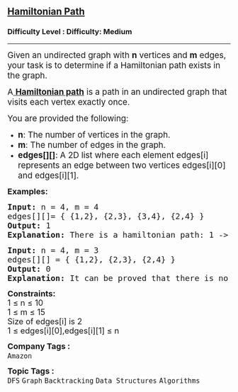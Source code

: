 <h2><a href="https://www.geeksforgeeks.org/problems/hamiltonian-path2522/1?sortBy=submissions&category%5B%5D=Graph&page=2&difficulty%5B%5D=1">Hamiltonian Path</a></h2><h3>Difficulty Level : Difficulty: Medium</h3><hr><div class="problems_problem_content__Xm_eO"><p data-start="24" data-end="245"><span style="font-size: 14pt;">Given an undirected graph with <strong>n</strong> vertices and <strong>m</strong> edges, your task is to determine if a Hamiltonian path exists in the graph. </span></p>
<p data-start="24" data-end="245"><span style="font-size: 14pt;">A<a href="https://www.geeksforgeeks.org/hamiltonian-cycle/"> <strong data-start="154" data-end="174">Hamiltonian path</strong></a> is a path in an undirected graph that visits each vertex exactly once.</span></p>
<p data-start="247" data-end="278"><span style="font-size: 14pt;">You are provided the following:</span></p>
<p><span style="font-size: 14pt;"> </span></p>
<ul data-start="280" data-end="498">
<li data-start="280" data-end="325"><span style="font-size: 14pt;"><strong data-start="282" data-end="287">n</strong>: The number of vertices in the graph.</span></li>
<li data-start="326" data-end="368"><span style="font-size: 14pt;"><strong data-start="328" data-end="333">m</strong>: The number of edges in the graph.</span></li>
<li data-start="369" data-end="498"><span style="font-size: 14pt;"><strong data-start="371" data-end="384">edges[][]</strong>: A 2D list where each element edges[i] represents an edge between two vertices edges[i][0] and edges[i][1].&nbsp;</span></li>
</ul>
<p><span style="font-size: 18px;"><strong>Examples:</strong></span></p>
<pre><span style="font-size: 18px;"><strong>Input: </strong>n = 4, m = 4
edges[][]= { {1,2}, {2,3}, {3,4}, {2,4} }
<strong>Output: </strong>1 
<strong>Explanation: </strong>There is a hamiltonian path: 1 -&gt; 2 -&gt; 3 -&gt; 4 </span></pre>
<pre><span style="font-size: 18px;"><strong>Input: </strong>n = 4, m = 3 
edges[][] = { {1,2}, {2,3}, {2,4} } 
<strong>Output: </strong>0 
<strong>Explanation: </strong>It can be proved that there is no hamiltonian path in the given graph.</span>
</pre>
<p><span style="font-size: 18px;"><strong>Constraints:</strong></span><br><span style="font-size: 18px;">1 ≤ n ≤ 10</span><br><span style="font-size: 18px;">1 ≤ m ≤ 15</span><br><span style="font-size: 18px;">Size of edges[i] is 2</span><br><span style="font-size: 18px;">1 ≤ edges[i][0],edges[i][1] ≤ n</span></p></div><p><span style=font-size:18px><strong>Company Tags : </strong><br><code>Amazon</code>&nbsp;<br><p><span style=font-size:18px><strong>Topic Tags : </strong><br><code>DFS</code>&nbsp;<code>Graph</code>&nbsp;<code>Backtracking</code>&nbsp;<code>Data Structures</code>&nbsp;<code>Algorithms</code>&nbsp;